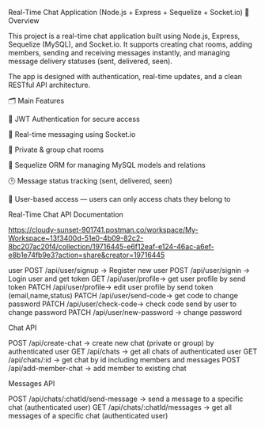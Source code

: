 Real-Time Chat Application (Node.js + Express + Sequelize + Socket.io)
🧠 Overview

This project is a real-time chat application built using Node.js, Express, Sequelize (MySQL), and Socket.io.
It supports creating chat rooms, adding members, sending and receiving messages instantly, and managing message delivery statuses (sent, delivered, seen).

The app is designed with authentication, real-time updates, and a clean RESTful API architecture.

🗂️ Main Features

🔐 JWT Authentication for secure access

💬 Real-time messaging using Socket.io

👥 Private & group chat rooms

🧩 Sequelize ORM for managing MySQL models and relations

🕒 Message status tracking (sent, delivered, seen)

👤 User-based access — users can only access chats they belong to

Real-Time Chat API Documentation

https://cloudy-sunset-901741.postman.co/workspace/My-Workspace~13f3400d-51e0-4b09-82c2-8bc207ac20f4/collection/19716445-e6f12eaf-e124-46ac-a6ef-e8b1e74fb9e3?action=share&creator=19716445

user
POST /api/user/signup → Register new user
POST /api/user/signin → Login user and get token
GET /api/user/profile→ get user profile by send token
PATCH /api/user/profile→ edit user profile by send token (email,name,status)
PATCH /api/user/send-code→ get code to change password
PATCH /api/user/check-code→ check code send by user to change password
PATCH /api/user/new-password → change password

Chat API

POST /api/create-chat → create new chat (private or group) by authenticated user
GET /api/chats → get all chats of authenticated user
GET /api/chats/:id → get chat by id including members and messages
POST /api/add-member-chat → add member to existing chat

Messages API

POST /api/chats/:chatId/send-message → send a message to a specific chat (authenticated user)
GET /api/chats/:chatId/messages → get all messages of a specific chat (authenticated user)
